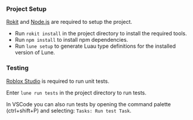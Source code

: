 ### Project Setup
[Rokit](https://github.com/rojo-rbx/rokit) and [Node.js](https://nodejs.org) are required to setup the project.

- Run `rokit install` in the project directory to install the required tools.
- Run `npm install` to install npm dependencies.
- Run `lune setup` to generate Luau type definitions for the installed version of Lune.

### Testing
[Roblox Studio](https://create.roblox.com/docs/studio/setting-up-roblox-studio) is required to run unit tests.

Enter `lune run tests` in the project directory to run tests.

In VSCode you can also run tests by opening the command palette (ctrl+shift+P) and selecting: `Tasks: Run test Task`.
